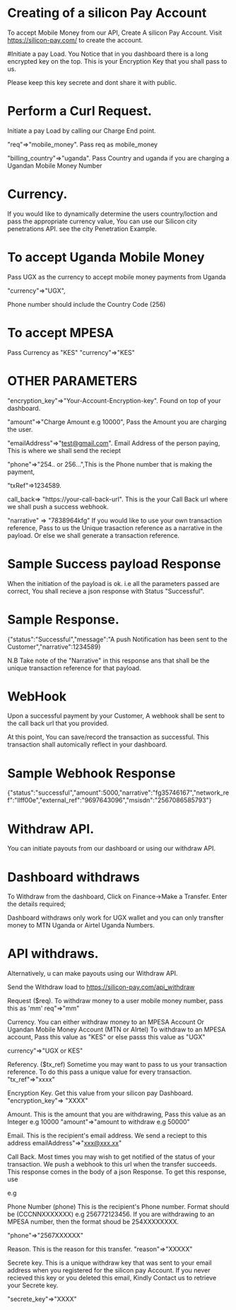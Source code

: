 # Creating of a silicon Pay Account

To accept Mobile Money from our API, Create A silicon Pay Account.
Visit https://silicon-pay.com/ to create the account.

#Initiate a pay Load.
You Notice that in you dashboard there is a long encrypted key on the top. This is your Encryption Key that you shall pass to us.

Please keep this key secrete and dont share it with public.

# Perform a Curl Request.

Initiate a pay Load by calling our Charge End point.

"req"=>"mobile_money". Pass req as mobile_money

"billing_country"=>"uganda". Pass Country and uganda if you are charging a Ugandan Mobile Money Number

# Currency.

If you would like to dynamically determine the users country/loction and pass the appropriate currency value, You can use our Silicon city penetrations API. see the city Penetration Example.

# To accept Uganda Mobile Money

Pass UGX as the currency to accept mobile money payments from Uganda

"currency"=>"UGX",

Phone number should include the Country Code (256)

# To accept MPESA

Pass Currency as "KES"
"currency"=>"KES"

# OTHER PARAMETERS

"encryption_key"=>"Your-Account-Encryption-key". Found on top of your dashboard.

"amount"=>"Charge Amount e.g 10000", Pass the Amount you are charging the user.

"emailAddress"=>"test@gmail.com". Email Address of the person paying, This is where we shall send the reciept

"phone"=>"254.. or 256...",This is the Phone number that is making the payment,

"txRef"=>1234589.

call_back=> "https://your-call-back-url". This is the your Call Back url where we shall push a success webhook.

"narrative" => "7838964kfg" If you would like to use your own transaction reference, Pass to us the Unique trasaction reference as a narrative in the payload. Or else we shall generate a transaction reference.

# Sample Success payload Response

When the initiation of the payload is ok. i.e all the parameters passed are correct, You shall recieve a json response with Status "Successful".

# Sample Response.

{"status":"Successful","message":"A push Notification has been sent to the Customer","narrative":1234589}

N.B Take note of the "Narrative" in this response ans that shall be the unique transaction reference for that payload.

# WebHook

Upon a successful payment by your Customer, A webhook shall be sent to the call back url that you provided.

At this point, You can save/record the transaction as successful. This transaction shall automically reflect in your dashboard.

# Sample Webhook Response

{"status":"successful","amount":5000,"narrative":"fg35746167","network_ref":"llff00e","external_ref":"9697643096","msisdn":"2567086585793"}

# Withdraw API.

You can initiate payouts from our dashboard or using our withdraw API.

# Dashboard withdraws

To Withdraw from the dashboard, Click on Finance->Make a Transfer.
Enter the details required;

Dashboard withdraws only work for UGX wallet and you can only transfter money to MTN Uganda or Airtel Uganda Numbers.

# API withdraws.

Alternatively, u can make payouts using our Withdraw API.

Send the Withdraw load to https://silicon-pay.com/api_withdraw

Request ($req).
To withdraw money to a user mobile money number, pass this as 'mm'
req"=>"mm"

Currency.
You can either withdraw money to an MPESA Account Or Ugandan Mobile Money Account (MTN or AIrtel)
To withdraw to an MPESA account, Pass this value as "KES" or else passs this value as "UGX"

currency"=>"UGX or KES"

Referency. ($tx_ref)
Sometime you may want to pass to us your transaction reference. To do this pass a unique value for every transaction.
"tx_ref"=>"xxxx"

Encryption Key.
Get this value from your silicon pay Dashboard.
"encryption_key"=> "XXXX"

Amount.
This is the amount that you are withdrawing, Pass this value as an Integer e.g 10000
"amount"=>"amount to withdraw e.g 50000"

Email. This is the recipient's email address. We send a reciept to this address
emailAddress"=>"xxx@xxx.xx"

Call Back.
Most times you may wish to get notified of the status of your transaction. We push a webhook to this url when the transfer succeeds.
This response comes in the body of a json Response.
To get this response, use <?php  file_get_contents("php://input") ?>

e.g <?php $body = file_get_contents("php://input") ?>

Phone Number (phone)
This is the recipient's Phone number. Format should be (CCCNNXXXXXXX) e.g 256772123456.
If you are withdrawing to an MPESA number, then the format shoud be 254XXXXXXXX.

"phone"=>"2567XXXXXX"

Reason.
This is the reason for this transfer.
"reason"=>"XXXXX"

Secrete key.
This is a unique withdraw key that was sent to your email address when you registered for the silicon pay Account.
If you never recieved this key or you deleted this email, Kindly Contact us to retrieve your Secrete key.

"secrete_key"=>"XXXX"

